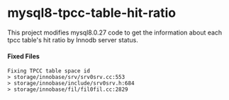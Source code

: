 # mysql8-tpcc-table-hit-ratio

This project modifies mysql8.0.27 code to get the information about each tpcc table's hit ratio by Innodb server status.

#### Fixed Files

```
Fixing TPCC table space id
> storage/innobase/srv/srv0srv.cc:553
> storage/innobase/include/srv0srv.h:684
> storage/innobase/fil/fil0fil.cc:2829
```
